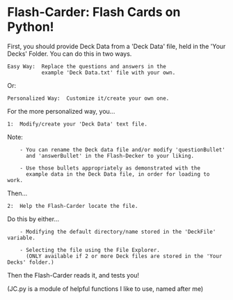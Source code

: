 # Flash-Carder: Flash Cards on Python!


First, you should provide Deck Data from a 'Deck Data' file, 
held in the 'Your Decks' Folder. You can do this in two ways.

    Easy Way:  Replace the questions and answers in the 
               example 'Deck Data.txt' file with your own. 
    
Or:

    Personalized Way:  Customize it/create your own one.
    
For the more personalized way, you...

    1:  Modify/create your 'Deck Data' text file.

Note:

        - You can rename the Deck data file and/or modify 'questionBullet'  
          and 'answerBullet' in the Flash-Decker to your liking.

        - Use those bullets appropriately as demonstrated with the
          example data in the Deck Data file, in order for loading to work. 
          
Then...

    2:  Help the Flash-Carder locate the file.
      
Do this by either...

        - Modifying the default directory/name stored in the 'DeckFile' variable.
        
        - Selecting the file using the File Explorer. 
          (ONLY available if 2 or more Deck files are stored in the 'Your Decks' folder.)
          
Then the Flash-Carder reads it, and tests you!
 
(JC.py is a module of helpful functions I like to use, named after me)
